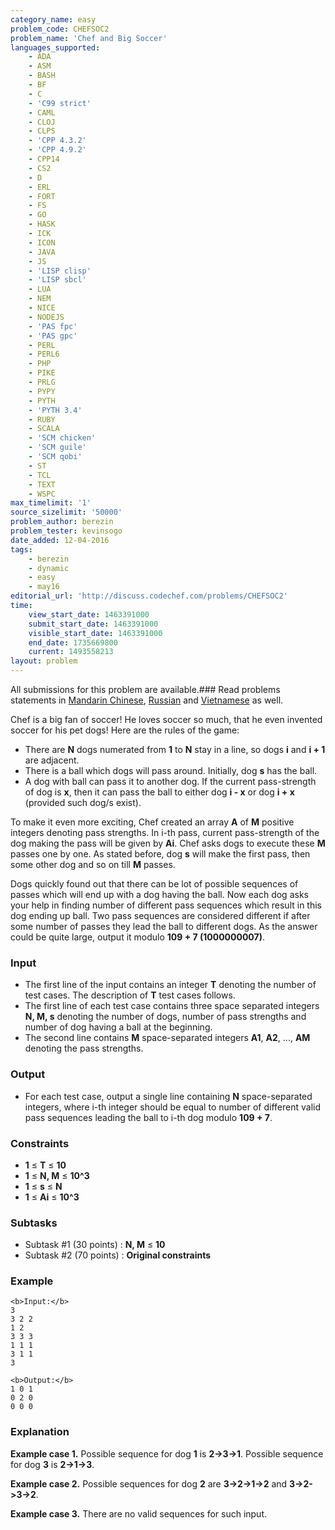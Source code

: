 ```yaml
---
category_name: easy
problem_code: CHEFSOC2
problem_name: 'Chef and Big Soccer'
languages_supported:
    - ADA
    - ASM
    - BASH
    - BF
    - C
    - 'C99 strict'
    - CAML
    - CLOJ
    - CLPS
    - 'CPP 4.3.2'
    - 'CPP 4.9.2'
    - CPP14
    - CS2
    - D
    - ERL
    - FORT
    - FS
    - GO
    - HASK
    - ICK
    - ICON
    - JAVA
    - JS
    - 'LISP clisp'
    - 'LISP sbcl'
    - LUA
    - NEM
    - NICE
    - NODEJS
    - 'PAS fpc'
    - 'PAS gpc'
    - PERL
    - PERL6
    - PHP
    - PIKE
    - PRLG
    - PYPY
    - PYTH
    - 'PYTH 3.4'
    - RUBY
    - SCALA
    - 'SCM chicken'
    - 'SCM guile'
    - 'SCM qobi'
    - ST
    - TCL
    - TEXT
    - WSPC
max_timelimit: '1'
source_sizelimit: '50000'
problem_author: berezin
problem_tester: kevinsogo
date_added: 12-04-2016
tags:
    - berezin
    - dynamic
    - easy
    - may16
editorial_url: 'http://discuss.codechef.com/problems/CHEFSOC2'
time:
    view_start_date: 1463391000
    submit_start_date: 1463391000
    visible_start_date: 1463391000
    end_date: 1735669800
    current: 1493558213
layout: problem
---
```

All submissions for this problem are available.###  Read problems statements in [Mandarin Chinese](http://www.codechef.com/download/translated/MAY16/mandarin/CHEFSOC2.pdf), [Russian](http://www.codechef.com/download/translated/MAY16/russian/CHEFSOC2.pdf) and [Vietnamese](http://www.codechef.com/download/translated/MAY16/vietnamese/CHEFSOC2.pdf) as well.

Chef is a big fan of soccer! He loves soccer so much, that he even invented soccer for his pet dogs! Here are the rules of the game:

- There are **N** dogs numerated from **1** to **N** stay in a line, so dogs **i** and **i + 1** are adjacent.
- There is a ball which dogs will pass around. Initially, dog **s** has the ball.
- A dog with ball can pass it to another dog. If the current pass-strength of dog is **x**, then it can pass the ball to either dog **i - x** or dog **i + x** (provided such dog/s exist).

To make it even more exciting, Chef created an array **A** of **M** positive integers denoting pass strengths. In i-th pass, current pass-strength of the dog making the pass will be given by **Ai**.
Chef asks dogs to execute these **M** passes one by one. As stated before, dog **s** will make the first pass, then some other dog and so on till **M** passes.

Dogs quickly found out that there can be lot of possible sequences of passes which will end up with a dog having the ball. Now each dog asks your help in finding number of different pass sequences which result in this dog ending up ball. Two pass sequences are considered different if after some number of passes they lead the ball to different dogs. As the answer could be quite large, output it modulo **109 + 7 (1000000007)**.

### Input

- The first line of the input contains an integer **T** denoting the number of test cases. The description of **T** test cases follows.
- The first line of each test case contains three space separated integers **N, M, s** denoting the number of dogs, number of pass strengths and number of dog having a ball at the beginning.
- The second line contains **M** space-separated integers **A1**, **A2**, ..., **AM** denoting the pass strengths.

### Output

- For each test case, output a single line containing **N** space-separated integers, where i-th integer should be equal to number of different valid pass sequences leading the ball to i-th dog modulo **109 + 7**.

### Constraints

- **1** ≤ **T** ≤ **10**
- **1** ≤ **N, M** ≤ **10^3**
- **1** ≤ **s** ≤ **N**
- **1** ≤ **Ai** ≤ **10^3**

### Subtasks

- Subtask #1 (30 points) : **N, M** ≤ **10**
- Subtask #2 (70 points) : **Original constraints**

### Example

```
<b>Input:</b>
3
3 2 2
1 2 
3 3 3
1 1 1
3 1 1
3

<b>Output:</b>
1 0 1
0 2 0
0 0 0

```
### Explanation

**Example case 1.**
Possible sequence for dog **1** is **2->3->1**.
Possible sequence for dog **3** is **2->1->3**.

**Example case 2.**
Possible sequences for dog **2** are **3->2->1->2** and **3->2->3->2**.

**Example case 3.**
There are no valid sequences for such input.